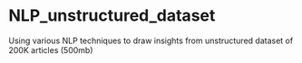 # NLP_unstructured_dataset
Using various NLP techniques to draw insights from unstructured dataset of 200K articles (500mb)
